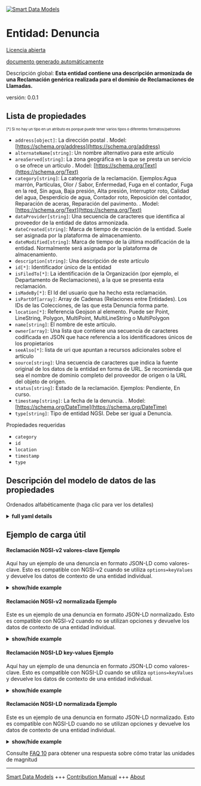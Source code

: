 <!-- 10-Header -->  
[![Smart Data Models](https://smartdatamodels.org/wp-content/uploads/2022/01/SmartDataModels_logo.png "Logo")](https://smartdatamodels.org)  
Entidad: Denuncia  
=================<!-- /10-Header -->  
<!-- 15-License -->  
[Licencia abierta](https://github.com/smart-data-models//dataModel.CallComplaints/blob/master/Complaint/LICENSE.md)  
[documento generado automáticamente](https://docs.google.com/presentation/d/e/2PACX-1vTs-Ng5dIAwkg91oTTUdt8ua7woBXhPnwavZ0FxgR8BsAI_Ek3C5q97Nd94HS8KhP-r_quD4H0fgyt3/pub?start=false&loop=false&delayms=3000#slide=id.gb715ace035_0_60)  
<!-- /15-License -->  
<!-- 20-Description -->  
Descripción global: **Esta entidad contiene una descripción armonizada de una Reclamación genérica realizada para el dominio de Reclamaciones de Llamadas.**  
versión: 0.0.1  
<!-- /20-Description -->  
<!-- 30-PropertiesList -->  

## Lista de propiedades  

<sup><sub>[*] Si no hay un tipo en un atributo es porque puede tener varios tipos o diferentes formatos/patrones</sub></sup>  
- `address[object]`: La dirección postal  . Model: [https://schema.org/address](https://schema.org/address)- `alternateName[string]`: Un nombre alternativo para este artículo  - `areaServed[string]`: La zona geográfica en la que se presta un servicio o se ofrece un artículo  . Model: [https://schema.org/Text](https://schema.org/Text)- `category[string]`: La categoría de la reclamación. Ejemplos:Agua marrón, Partículas, Olor / Sabor, Enfermedad, Fuga en el contador, Fuga en la red, Sin agua, Baja presión, Alta presión, Interruptor roto, Calidad del agua, Desperdicio de agua, Contador roto, Reposición del contador, Reparación de aceras, Reparación del pavimento.  . Model: [https://schema.org/Text](https://schema.org/Text)- `dataProvider[string]`: Una secuencia de caracteres que identifica al proveedor de la entidad de datos armonizada.  - `dateCreated[string]`: Marca de tiempo de creación de la entidad. Suele ser asignada por la plataforma de almacenamiento.  - `dateModified[string]`: Marca de tiempo de la última modificación de la entidad. Normalmente será asignada por la plataforma de almacenamiento.  - `description[string]`: Una descripción de este artículo  - `id[*]`: Identificador único de la entidad  - `isFiledTo[*]`: La identificación de la Organización (por ejemplo, el Departamento de Reclamaciones), a la que se presenta esta reclamación.  - `isMadeBy[*]`: El Id del usuario que ha hecho esta reclamación.  - `isPartOf[array]`: Array de Cadenas (Relaciones entre Entidades). Los IDs de las Colecciones, de las que esta Denuncia forma parte.  - `location[*]`: Referencia Geojson al elemento. Puede ser Point, LineString, Polygon, MultiPoint, MultiLineString o MultiPolygon  - `name[string]`: El nombre de este artículo.  - `owner[array]`: Una lista que contiene una secuencia de caracteres codificada en JSON que hace referencia a los identificadores únicos de los propietarios  - `seeAlso[*]`: lista de uri que apuntan a recursos adicionales sobre el artículo  - `source[string]`: Una secuencia de caracteres que indica la fuente original de los datos de la entidad en forma de URL. Se recomienda que sea el nombre de dominio completo del proveedor de origen o la URL del objeto de origen.  - `status[string]`: Estado de la reclamación. Ejemplos: Pendiente, En curso.  - `timestamp[string]`: La fecha de la denuncia.  . Model: [https://schema.org/DateTime](https://schema.org/DateTime)- `type[string]`: Tipo de entidad NGSI. Debe ser igual a Denuncia.  <!-- /30-PropertiesList -->  
<!-- 35-RequiredProperties -->  
Propiedades requeridas  
- `category`  - `id`  - `location`  - `timestamp`  - `type`  <!-- /35-RequiredProperties -->  
<!-- 40-RequiredProperties -->  
<!-- /40-RequiredProperties -->  
<!-- 50-DataModelHeader -->  
## Descripción del modelo de datos de las propiedades  
Ordenados alfabéticamente (haga clic para ver los detalles)  
<!-- /50-DataModelHeader -->  
<!-- 60-ModelYaml -->  
<details><summary><strong>full yaml details</strong></summary>    
```yaml  
Complaint:    
  description: 'This entity contains a harmonised description of a generic Complaint made for the Call Complaints domain.'    
  properties:    
    address:    
      description: 'The mailing address'    
      properties:    
        addressCountry:    
          description: 'Property. The country. For example, Spain. Model:''https://schema.org/addressCountry'''    
          type: string    
        addressLocality:    
          description: 'Property. The locality in which the street address is, and which is in the region. Model:''https://schema.org/addressLocality'''    
          type: string    
        addressRegion:    
          description: 'Property. The region in which the locality is, and which is in the country. Model:''https://schema.org/addressRegion'''    
          type: string    
        postOfficeBoxNumber:    
          description: 'Property. The post office box number for PO box addresses. For example, 03578. Model:''https://schema.org/postOfficeBoxNumber'''    
          type: string    
        postalCode:    
          description: 'Property. The postal code. For example, 24004. Model:''https://schema.org/https://schema.org/postalCode'''    
          type: string    
        streetAddress:    
          description: 'Property. The street address. Model:''https://schema.org/streetAddress'''    
          type: string    
      type: object    
      x-ngsi:    
        model: https://schema.org/address    
        type: Property    
    alternateName:    
      description: 'An alternative name for this item'    
      type: string    
      x-ngsi:    
        type: Property    
    areaServed:    
      description: 'The geographic area where a service or offered item is provided'    
      type: string    
      x-ngsi:    
        model: https://schema.org/Text    
        type: Property    
    category:    
      description: 'The category of the Complaint. Examples:Brown water, Particles, Odor / Taste, Illness, Meter leak, Network leak, No water, Low pressure, High pressure, Broken switch, Water quality, Waste of water, Broken meter, Meter repositioning, Sidewalk repair, Pavement repair.'    
      type: string    
      x-ngsi:    
        model: https://schema.org/Text    
        type: Property    
    dataProvider:    
      description: 'A sequence of characters identifying the provider of the harmonised data entity.'    
      type: string    
      x-ngsi:    
        type: Property    
    dateCreated:    
      description: 'Entity creation timestamp. This will usually be allocated by the storage platform.'    
      format: date-time    
      type: string    
      x-ngsi:    
        type: Property    
    dateModified:    
      description: 'Timestamp of the last modification of the entity. This will usually be allocated by the storage platform.'    
      format: date-time    
      type: string    
      x-ngsi:    
        type: Property    
    description:    
      description: 'A description of this item'    
      type: string    
      x-ngsi:    
        type: Property    
    id:    
      anyOf: &complaint_-_properties_-_owner_-_items_-_anyof    
        - description: 'Property. Identifier format of any NGSI entity'    
          maxLength: 256    
          minLength: 1    
          pattern: ^[\w\-\.\{\}\$\+\*\[\]`|~^@!,:\\]+$    
          type: string    
        - description: 'Property. Identifier format of any NGSI entity'    
          format: uri    
          type: string    
      description: 'Unique identifier of the entity'    
      x-ngsi:    
        type: Property    
    isFiledTo:    
      anyOf:    
        - description: 'Property. Identifier format of any NGSI entity'    
          maxLength: 256    
          minLength: 1    
          pattern: ^[\w\-\.\{\}\$\+\*\[\]`|~^@!,:\\]+$    
          type: string    
        - description: 'Property. Identifier format of any NGSI entity'    
          format: uri    
          type: string    
      description: 'The ID of the Organization (e.g., Complaints Department), that this Complaint is filed to.'    
      x-ngsi:    
        type: Relationship    
    isMadeBy:    
      anyOf:    
        - description: 'Property. Identifier format of any NGSI entity'    
          maxLength: 256    
          minLength: 1    
          pattern: ^[\w\-\.\{\}\$\+\*\[\]`|~^@!,:\\]+$    
          type: string    
        - description: 'Property. Identifier format of any NGSI entity'    
          format: uri    
          type: string    
      description: 'The Id of the User that made this Complaint.'    
      x-ngsi:    
        type: Relationship    
    isPartOf:    
      description: 'Array of Strings (Relationships between Entities). The IDs of the Collections, that this Complaint is part of.'    
      items:    
        anyOf:    
          - description: 'Property. Identifier format of any NGSI entity'    
            maxLength: 256    
            minLength: 1    
            pattern: ^[\w\-\.\{\}\$\+\*\[\]`|~^@!,:\\]+$    
            type: string    
          - description: 'Property. Identifier format of any NGSI entity'    
            format: uri    
            type: string    
        description: 'Property. Unique identifier of the entity'    
      type: array    
      x-ngsi:    
        type: Property    
    location:    
      description: 'Geojson reference to the item. It can be Point, LineString, Polygon, MultiPoint, MultiLineString or MultiPolygon'    
      oneOf:    
        - description: 'GeoProperty. Geojson reference to the item. Point'    
          properties:    
            bbox:    
              items:    
                type: number    
              minItems: 4    
              type: array    
            coordinates:    
              items:    
                type: number    
              minItems: 2    
              type: array    
            type:    
              enum:    
                - Point    
              type: string    
          required:    
            - type    
            - coordinates    
          title: 'GeoJSON Point'    
          type: object    
        - description: 'GeoProperty. Geojson reference to the item. LineString'    
          properties:    
            bbox:    
              items:    
                type: number    
              minItems: 4    
              type: array    
            coordinates:    
              items:    
                items:    
                  type: number    
                minItems: 2    
                type: array    
              minItems: 2    
              type: array    
            type:    
              enum:    
                - LineString    
              type: string    
          required:    
            - type    
            - coordinates    
          title: 'GeoJSON LineString'    
          type: object    
        - description: 'GeoProperty. Geojson reference to the item. Polygon'    
          properties:    
            bbox:    
              items:    
                type: number    
              minItems: 4    
              type: array    
            coordinates:    
              items:    
                items:    
                  items:    
                    type: number    
                  minItems: 2    
                  type: array    
                minItems: 4    
                type: array    
              type: array    
            type:    
              enum:    
                - Polygon    
              type: string    
          required:    
            - type    
            - coordinates    
          title: 'GeoJSON Polygon'    
          type: object    
        - description: 'GeoProperty. Geojson reference to the item. MultiPoint'    
          properties:    
            bbox:    
              items:    
                type: number    
              minItems: 4    
              type: array    
            coordinates:    
              items:    
                items:    
                  type: number    
                minItems: 2    
                type: array    
              type: array    
            type:    
              enum:    
                - MultiPoint    
              type: string    
          required:    
            - type    
            - coordinates    
          title: 'GeoJSON MultiPoint'    
          type: object    
        - description: 'GeoProperty. Geojson reference to the item. MultiLineString'    
          properties:    
            bbox:    
              items:    
                type: number    
              minItems: 4    
              type: array    
            coordinates:    
              items:    
                items:    
                  items:    
                    type: number    
                  minItems: 2    
                  type: array    
                minItems: 2    
                type: array    
              type: array    
            type:    
              enum:    
                - MultiLineString    
              type: string    
          required:    
            - type    
            - coordinates    
          title: 'GeoJSON MultiLineString'    
          type: object    
        - description: 'GeoProperty. Geojson reference to the item. MultiLineString'    
          properties:    
            bbox:    
              items:    
                type: number    
              minItems: 4    
              type: array    
            coordinates:    
              items:    
                items:    
                  items:    
                    items:    
                      type: number    
                    minItems: 2    
                    type: array    
                  minItems: 4    
                  type: array    
                type: array    
              type: array    
            type:    
              enum:    
                - MultiPolygon    
              type: string    
          required:    
            - type    
            - coordinates    
          title: 'GeoJSON MultiPolygon'    
          type: object    
      x-ngsi:    
        type: GeoProperty    
    name:    
      description: 'The name of this item.'    
      type: string    
      x-ngsi:    
        type: Property    
    owner:    
      description: 'A List containing a JSON encoded sequence of characters referencing the unique Ids of the owner(s)'    
      items:    
        anyOf: *complaint_-_properties_-_owner_-_items_-_anyof    
        description: 'Property. Unique identifier of the entity'    
      type: array    
      x-ngsi:    
        type: Property    
    seeAlso:    
      description: 'list of uri pointing to additional resources about the item'    
      oneOf:    
        - items:    
            format: uri    
            type: string    
          minItems: 1    
          type: array    
        - format: uri    
          type: string    
      x-ngsi:    
        type: Property    
    source:    
      description: 'A sequence of characters giving the original source of the entity data as a URL. Recommended to be the fully qualified domain name of the source provider, or the URL to the source object.'    
      type: string    
      x-ngsi:    
        type: Property    
    status:    
      description: 'Status of the Complaint. Examples: Pending, In progress.'    
      type: string    
      x-ngsi:    
        type: Property    
    timestamp:    
      description: 'The timestamp of the Complaint.'    
      format: date-time    
      type: string    
      x-ngsi:    
        model: https://schema.org/DateTime    
        type: Property    
    type:    
      description: 'NGSI Entity Type. It must be equal to Complaint.'    
      enum:    
        - Complaint    
      type: string    
      x-ngsi:    
        type: Property    
  required:    
    - id    
    - category    
    - location    
    - timestamp    
    - type    
  type: object    
  x-derived-from: ""    
  x-disclaimer: 'Redistribution and use in source and binary forms, with or without modification, are permitted  provided that the license conditions are met. Copyleft (c) 2021 Contributors to Smart Data Models Program'    
  x-license-url: https://github.com/smart-data-models/dataModel.CallComplaints/blob/master/Complaint/LICENSE.md    
  x-model-schema: https://raw.githubusercontent.com/smart-data-models/dataModel.CallComplaints/master/Complaint/schema.json    
  x-model-tags: ""    
  x-version: 0.0.1    
```  
</details>    
<!-- /60-ModelYaml -->  
<!-- 70-MiddleNotes -->  
<!-- /70-MiddleNotes -->  
<!-- 80-Examples -->  
## Ejemplo de carga útil  
#### Reclamación NGSI-v2 valores-clave Ejemplo  
Aquí hay un ejemplo de una denuncia en formato JSON-LD como valores-clave. Esto es compatible con NGSI-v2 cuando se utiliza `options=keyValues` y devuelve los datos de contexto de una entidad individual.  
<details><summary><strong>show/hide example</strong></summary>    
```json  
{  
  "id": "urn:ngsi-ld:Complaint:01",  
  "type": "Complaint",  
  "description": "Pressure of the water that reaches my house is really low to non-existent.",  
  "status": "Pending",  
  "timestamp": "2021-04-19T10:00:00.000",  
  "category": "Low pressure",  
  "isMadeBy": "urn:ngsi-ld:User:01",  
  "isPartOf": [  
    "urn:ngsi-ld:ComplaintsCollection:01",  
    "urn:ngsi-ld:ComplaintsCollection:02"  
  ],  
  "isFiledTo": "urn:ngsi-ld:Organization:01",  
  "location": {  
    "type": "Point",  
    "coordinates": [  
      40.3,  
      25.5  
    ]  
  }  
}  
```  
</details>  
#### Reclamación NGSI-v2 normalizada Ejemplo  
Este es un ejemplo de una denuncia en formato JSON-LD normalizado. Esto es compatible con NGSI-v2 cuando no se utilizan opciones y devuelve los datos de contexto de una entidad individual.  
<details><summary><strong>show/hide example</strong></summary>    
```json  
{  
  "id": "urn:ngsi-ld:Complaint:01",  
  "type": "Complaint",  
  "description": {  
    "type": "Text",  
    "value": "Pressure of the water that reaches my house is really low to non-existent."  
  },  
  "status": {  
    "type": "Text",  
    "value": "Pending"  
  },  
  "timestamp": {  
    "type": "DateTime",  
    "value": "2021-04-19T10:00:00.000"  
  },  
  "category": {  
    "type": "Text",  
    "value": "Low pressure"  
  },  
  "isMadeBy": {  
    "type": "Relationship",  
    "value": "urn:ngsi-ld:User:01"  
  },  
  "isPartOf": {  
    "type": "Relationship",  
    "value": [  
      "urn:ngsi-ld:ComplaintsCollection:01",  
      "urn:ngsi-ld:ComplaintsCollection:02"  
    ]  
  },  
  "isFiledTo": {  
    "type": "Relationship",  
    "value": "urn:ngsi-ld:Organization:01"  
  },  
  "location": {  
    "type": "geo:json",  
    "value": {  
      "type": "Point",  
      "coordinates": [  
        40.3,  
        25.5  
      ]  
    }  
  }  
}  
```  
</details>  
#### Reclamación NGSI-LD key-values Ejemplo  
Aquí hay un ejemplo de una denuncia en formato JSON-LD como valores-clave. Esto es compatible con NGSI-LD cuando se utiliza `options=keyValues` y devuelve los datos de contexto de una entidad individual.  
<details><summary><strong>show/hide example</strong></summary>    
```json  
{  
    "id": "urn:ngsi-ld:Complaint:01",  
    "type": "Complaint",  
    "category": "Low pressure",  
    "description": "Pressure of the water that reaches my house is really low to non-existent.",  
    "isFiledTo": "urn:ngsi-ld:Organization:01",  
    "isMadeBy": "urn:ngsi-ld:User:01",  
    "isPartOf": [  
        "urn:ngsi-ld:ComplaintsCollection:01",  
        "urn:ngsi-ld:ComplaintsCollection:02"  
    ],  
    "location": {  
        "type": "Point",  
        "coordinates": [  
            40.3,  
            25.5  
        ]  
    },  
    "status": "Pending",  
    "timestamp": "2021-04-19T10:00:00.000",  
    "@context": [  
        "https://raw.githubusercontent.com/smart-data-models/dataModel.CallComplaints/master/context.jsonld"  
    ]  
}  
```  
</details>  
#### Reclamación NGSI-LD normalizada Ejemplo  
Este es un ejemplo de una denuncia en formato JSON-LD normalizado. Esto es compatible con NGSI-LD cuando no se utilizan opciones y devuelve los datos de contexto de una entidad individual.  
<details><summary><strong>show/hide example</strong></summary>    
```json  
{  
    "id": "urn:ngsi-ld:Complaint:01",  
    "type": "Complaint",  
    "category": {  
        "type": "Property",  
        "value": "Low pressure"  
    },  
    "description": {  
        "type": "Property",  
        "value": "Pressure of the water that reaches my house is really low to non-existent."  
    },  
    "isFiledTo": {  
        "type": "Relationship",  
        "object": "urn:ngsi-ld:Organization:01"  
    },  
    "isMadeBy": {  
        "type": "Relationship",  
        "object": "urn:ngsi-ld:User:01"  
    },  
    "isPartOf": {  
        "type": "Relationship",  
        "object": [  
            "urn:ngsi-ld:ComplaintsCollection:01",  
            "urn:ngsi-ld:ComplaintsCollection:02"  
        ]  
    },  
    "location": {  
        "type": "GeoProperty",  
        "value": {  
            "type": "Point",  
            "coordinates": [  
                40.3,  
                25.5  
            ]  
        }  
    },  
    "status": {  
        "type": "Property",  
        "value": "Pending"  
    },  
    "timestamp": {  
        "type": "Property",  
        "value": {  
            "@type": "DateTime",  
            "value": "2021-04-19T10:00:00.000"  
        }  
    },  
    "@context": [  
        "https://raw.githubusercontent.com/smart-data-models/dataModel.CallComplaints/master/context.jsonld"  
    ]  
}  
```  
</details><!-- /80-Examples -->  
<!-- 90-FooterNotes -->  
<!-- /90-FooterNotes -->  
<!-- 95-Units -->  
Consulte [FAQ 10](https://smartdatamodels.org/index.php/faqs/) para obtener una respuesta sobre cómo tratar las unidades de magnitud  
<!-- /95-Units -->  
<!-- 97-LastFooter -->  
---  
[Smart Data Models](https://smartdatamodels.org) +++ [Contribution Manual](https://bit.ly/contribution_manual) +++ [About](https://bit.ly/Introduction_SDM)<!-- /97-LastFooter -->  
